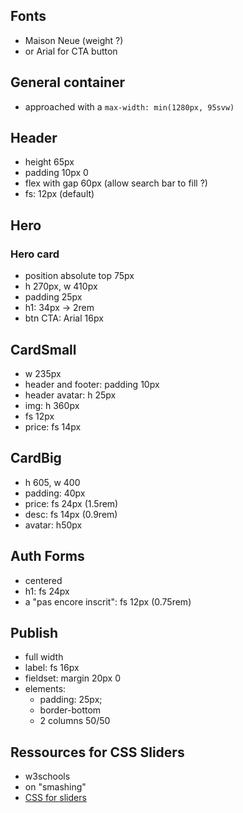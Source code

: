 ## Fonts

- Maison Neue (weight ?)
- or Arial for CTA button

## General container

- approached with a `max-width: min(1280px, 95svw)`

## Header

- height 65px
- padding 10px 0
- flex with gap 60px (allow search bar to fill ?)
- fs: 12px (default)

## Hero

### Hero card

- position absolute top 75px
- h 270px, w 410px
- padding 25px
- h1: 34px -> 2rem
- btn CTA: Arial 16px

## CardSmall

- w 235px
- header and footer: padding 10px
- header avatar: h 25px
- img: h 360px
- fs 12px
- price: fs 14px

## CardBig

- h 605, w 400
- padding: 40px
- price: fs 24px (1.5rem)
- desc: fs 14px (0.9rem)
- avatar: h50px

## Auth Forms

- centered
- h1: fs 24px
- a "pas encore inscrit": fs 12px (0.75rem)

## Publish

- full width
- label: fs 16px
- fieldset: margin 20px 0
- elements:
  - padding: 25px;
  - border-bottom
  - 2 columns 50/50

## Ressources for CSS Sliders

- w3schools
- on "smashing"
- [CSS for sliders](https://uxplanet.org/how-to-create-a-range-slider-using-html-css-6112fe9346e4)
